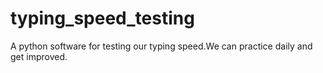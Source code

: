 # typing_speed_testing
A python software for testing our typing speed.We can practice daily and get improved.
